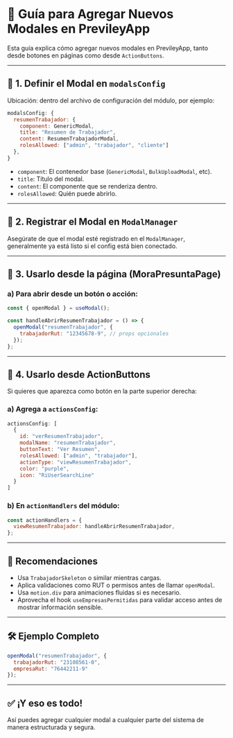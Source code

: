 
# 📘 Guía para Agregar Nuevos Modales en PrevileyApp

Esta guía explica cómo agregar nuevos modales en PrevileyApp, tanto desde botones en páginas como desde `ActionButtons`.

---

## 🧩 1. Definir el Modal en `modalsConfig`

Ubicación: dentro del archivo de configuración del módulo, por ejemplo:

```js
modalsConfig: {
  resumenTrabajador: {
    component: GenericModal,
    title: "Resumen de Trabajador",
    content: ResumenTrabajadorModal,
    rolesAllowed: ["admin", "trabajador", "cliente"]
  },
}
```

- `component`: El contenedor base (`GenericModal`, `BulkUploadModal`, etc).
- `title`: Título del modal.
- `content`: El componente que se renderiza dentro.
- `rolesAllowed`: Quién puede abrirlo.

---

## 🧩 2. Registrar el Modal en `ModalManager`

Asegúrate de que el modal esté registrado en el `ModalManager`, generalmente ya está listo si el config está bien conectado.

---

## 🧩 3. Usarlo desde la página (MoraPresuntaPage)

### a) Para abrir desde un botón o acción:

```js
const { openModal } = useModal();

const handleAbrirResumenTrabajador = () => {
  openModal("resumenTrabajador", {
    trabajadorRut: "12345678-9", // props opcionales
  });
};
```

---

## 🧩 4. Usarlo desde ActionButtons

Si quieres que aparezca como botón en la parte superior derecha:

### a) Agrega a `actionsConfig`:

```js
actionsConfig: [
  {
    id: "verResumenTrabajador",
    modalName: "resumenTrabajador",
    buttonText: "Ver Resumen",
    rolesAllowed: ["admin", "trabajador"],
    actionType: "viewResumenTrabajador",
    color: "purple",
    icon: "RiUserSearchLine"
  }
]
```

### b) En `actionHandlers` del módulo:

```js
const actionHandlers = {
  viewResumenTrabajador: handleAbrirResumenTrabajador,
};
```

---

## 📌 Recomendaciones

- Usa `TrabajadorSkeleton` o similar mientras cargas.
- Aplica validaciones como RUT o permisos antes de llamar `openModal`.
- Usa `motion.div` para animaciones fluidas si es necesario.
- Aprovecha el hook `useEmpresasPermitidas` para validar acceso antes de mostrar información sensible.

---

## 🛠️ Ejemplo Completo

```js
openModal("resumenTrabajador", {
  trabajadorRut: "23108561-0",
  empresaRut: "76442211-9"
});
```

---

## ✅ ¡Y eso es todo!

Así puedes agregar cualquier modal a cualquier parte del sistema de manera estructurada y segura.
